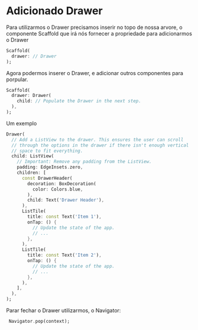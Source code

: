 # Adicionado Drawer

Para utilizarmos o Drawer precisamos inserir no topo de nossa arvore, o componente Scaffold que irá nós fornecer a propriedade para adicionarmos o Drawer

```dart
Scaffold(
  drawer: // Drawer
);
```

Agora podermos inserer o Drawer, e adicionar outros componentes para porpular.
 
```dart
Scaffold(
  drawer: Drawer(
    child: // Populate the Drawer in the next step.
  ),
);
```

Um exemplo 
```dart
Drawer(
  // Add a ListView to the drawer. This ensures the user can scroll
  // through the options in the drawer if there isn't enough vertical
  // space to fit everything.
  child: ListView(
    // Important: Remove any padding from the ListView.
    padding: EdgeInsets.zero,
    children: [
      const DrawerHeader(
        decoration: BoxDecoration(
          color: Colors.blue,
        ),
        child: Text('Drawer Header'),
      ),
      ListTile(
        title: const Text('Item 1'),
        onTap: () {
          // Update the state of the app.
          // ...
        },
      ),
      ListTile(
        title: const Text('Item 2'),
        onTap: () {
          // Update the state of the app.
          // ...
        },
      ),
    ],
  ),
);
```

Parar fechar o Drawer utilizarmos, o Navigator:

```dart
 Navigator.pop(context);
```
